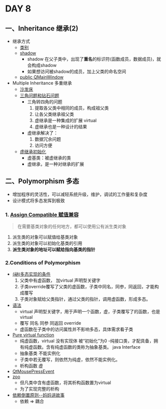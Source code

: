 # DAY 8
## 一、Inheritance 继承(2)
- 继承方式
    - [类别]()
    - [shadow]()
        - shadow 在父子类中，出现了**重名**的标识符(函数成员，数据成员)，就会构成shadow
        - 如果想访问被shadow的成员，加上父类的命名空间
    - [public QMainWindow]()
- Multiple Inheritance 多重继承
    - [沙发床]()
    - [三角问题和钻石问题]()
        - 三角转四角的问题
            1. 提取各父类中相同的成员，构成祖父类
            2. 让各父类继承祖父类
            3. 虚继承是一种集成的扩展 virtual
            4. 虚继承也是一种设计的结果
        - 虚继承解决了：
            1. 数据冗余问题
            2. 访问方便
    - [虚继承初始化]()
        - 虚基类：被虚继承的类
        - 虚继承，是一种对继承的扩展
## 二、Polymorphism 多态
- 增加程序的灵活性，可以减轻系统升级，维护，调试的工作量和复杂度
- 设计模式将多态发挥到极致
### 1. [Assign Compatible 赋值兼容]()
> 在需要基类对象的任何地方，都可以使用公有派生类对象
1. 派生类的对象可以赋值给基类对象
2. 派生类的对象可以初始化基类的引用
3. **派生类对象的地址可以赋给指向基类的指针**
### 2.Conditions of Polymorphism
- [(~~动~~)多态实现的条件]()
    1. 父类中有虚函数， 加virtual 声明型关键字
    2. 子类override覆写了父类的虚函数，子类中同名，同参，同返回，才能构成覆写
    3. 子类对象赋给父类指针，通过父类的指针，调用虚函数，形成多态。
- [语法]()
    - virtual 声明型关键字，用于声明一个函数，虚，子类覆写了的函数，也是virtual
    - 覆写 同名 同参 同返回 override
    - 虚函数在子类中的访问属性并不影响多态，具体需求看子类
- [Pure virtual function]()
    - 纯虚函数，virtual 没有实现体 被“初始化”为0
    -纯接口类，才配具备，拥有纯虚函数。含有纯虚函数的类称为抽象基类。 java Interface
    - 抽象基类 不能实例化
    - 子类中若无覆写，则依然为纯虚，依然不能实例化。
    - 析构函数 虚
- [QtMousePressEvent]()
- [zoo]()
    - 但凡类中含有虚函数，将其析构函数置为virtual
    - 为了实现完整的析构
- [依赖倒置原则--妈妈讲故事]()
    - 依赖 => 耦合
